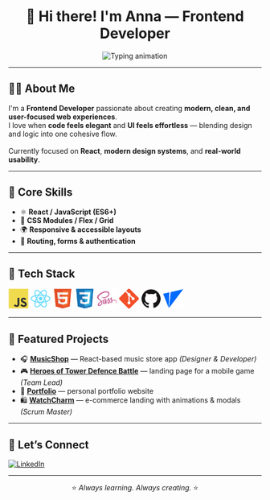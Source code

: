 <h1 align="center">👋 Hi there! I'm Anna — Frontend Developer</h1>

<p align="center">
  <img src="https://readme-typing-svg.demolab.com?font=Fira+Code&pause=1000&color=000000&center=true&vCenter=true&width=600&lines=Crafting+beautiful+%26+responsive+UIs;Building+modern+React+apps;Design+meets+Code" alt="Typing animation" />
</p>

<hr/>

<h2>👩‍💻 About Me</h2>

<p>
I'm a <b>Frontend Developer</b> passionate about creating
<b>modern, clean, and user-focused web experiences</b>.<br/>
I love when <b>code feels elegant</b> and <b>UI feels effortless</b> — blending design and logic into one cohesive flow.<br/><br/>
Currently focused on <b>React</b>, <b>modern design systems</b>, and <b>real-world usability</b>.
</p>

<hr/>

<h2>🧠 Core Skills</h2>

<ul>
  <li>⚛️ <b>React / JavaScript (ES6+)</b></li>
  <li>🎨 <b>CSS Modules / Flex / Grid</b></li>
  <li>🌍 <b>Responsive & accessible layouts</b></li>
  <li>🔐 <b>Routing, forms & authentication</b></li>
</ul>

<hr/>

<h2>🚀 Tech Stack</h2>

<p>
  <img src="https://raw.githubusercontent.com/devicons/devicon/master/icons/javascript/javascript-original.svg" alt="JavaScript" width="40"/>
  <img src="https://raw.githubusercontent.com/devicons/devicon/master/icons/react/react-original.svg" alt="React" width="40"/>
  <img src="https://raw.githubusercontent.com/devicons/devicon/master/icons/html5/html5-original.svg" alt="HTML5" width="40"/>
  <img src="https://raw.githubusercontent.com/devicons/devicon/master/icons/css3/css3-original.svg" alt="CSS3" width="40"/>
  <img src="https://raw.githubusercontent.com/devicons/devicon/master/icons/sass/sass-original.svg" alt="SASS" width="40"/>
  <img src="https://raw.githubusercontent.com/devicons/devicon/master/icons/git/git-original.svg" alt="Git" width="40"/>
  <img src="https://raw.githubusercontent.com/devicons/devicon/master/icons/github/github-original.svg" alt="GitHub" width="40"/>
  <img src="https://raw.githubusercontent.com/devicons/devicon/master/icons/vite/vite-original.svg" alt="Vite" width="40"/>
</p>

<hr/>

<h2>📌 Featured Projects</h2>

<ul>
  <li>🎧 <a href="https://anna-makovska.github.io/MusicShop/" target="_blank"><b>MusicShop</b></a> — React-based music store app <i>(Designer & Developer)</i></li>
  <li>🎮 <a href="https://anna-makovska.github.io/Heroes-of-Tower-Defence-Battle/" target="_blank"><b>Heroes of Tower Defence Battle</b></a> — landing page for a mobile game <i>(Team Lead)</i></li>
  <li>🧩 <a href="https://konstabash.github.io/project-DragonScript/" target="_blank"><b>Portfolio</b></a> — personal portfolio website</li>
  <li>🛍️ <a href="https://konstabash.github.io/project-TeamDragons/" target="_blank"><b>WatchCharm</b></a> — e-commerce landing with animations & modals <i>(Scrum Master)</i></li>
</ul>

<hr/>

<h2>💬 Let’s Connect</h2>

<p>
  <a href="https://www.linkedin.com/in/anna-makovska-frontend-developer/" target="_blank">
    <img src="https://img.shields.io/badge/LinkedIn-Connect-blue?style=for-the-badge&logo=linkedin" alt="LinkedIn"/>
  </a>
</p>

<hr/>

<p align="center">
  ⭐ <i>Always learning. Always creating.</i> ⭐
</p>
